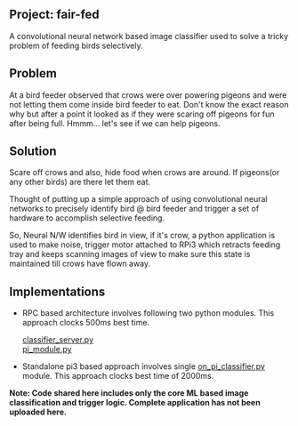 ## Project: fair-fed
A convolutional neural network based image classifier used to solve a tricky problem of feeding birds selectively.  

## Problem
At a bird feeder observed that crows were over powering pigeons and were not letting them come inside bird feeder to eat. Don't know the exact reason why but after a point it looked as if they were scaring off pigeons for fun after being full. Hmmm... let's see if we can help pigeons.

## Solution
Scare off crows and also, hide food when crows are around. If pigeons(or any other birds) are there let them eat.

Thought of putting up a simple approach of using convolutional neural networks to precisely identify bird @ bird feeder and trigger a set of hardware to accomplish selective feeding.

So, Neural N/W identifies bird in view, if it's crow, a python application is used to make noise, trigger motor attached to RPi3 which retracts feeding tray and keeps scanning images of view to make sure this state is maintained till crows have flown away.

## Implementations
* RPC based architecture involves following two python modules. This approach clocks 500ms best time.

  [classifier_server.py](classifier_server.py)<br/>
  [pi_module.py](pi_module.py)


* Standalone pi3 based approach involves single [on_pi_classifier.py](on_pi_classifier.py) module. This approach clocks best time of 2000ms.

<b>Note: Code shared here includes only the core ML based image classification and trigger logic. Complete application has not been uploaded here.</b>

